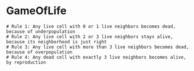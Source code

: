# GameOfLife

    # Rule 1: Any live cell with 0 or 1 live neighbors becomes dead, because of underpopulation
    # Rule 2: Any live cell with 2 or 3 live neighbors stays alive, because its neighborhood is just right
    # Rule 3: Any live cell with more than 3 live neighbors becomes dead, because of overpopulation
    # Rule 4: Any dead cell with exactly 3 live neighbors becomes alive, by reproduction
